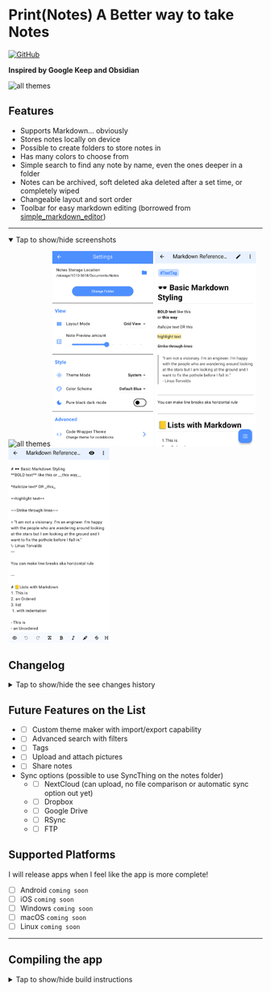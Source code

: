 # Print(Notes) A Better way to take Notes

[![GitHub](https://img.shields.io/github/license/RoBoT095/printnotes)](https://github.com/RoBoT095/printnotes/blob/main/LICENSE.md)

**Inspired by Google Keep and Obsidian**

<img src="https://github.com/RoBoT095/printnotes/blob/main/images/AllThemes.png?raw=true" alt="all themes" />

## Features

- Supports Markdown... obviously
- Stores notes locally on device
- Possible to create folders to store notes in
- Has many colors to choose from
- Simple search to find any note by name, even the ones deeper in a folder
- Notes can be archived, soft deleted aka deleted after a set time, or completely wiped
- Changeable layout and sort order
- Toolbar for easy markdown editing (borrowed from [simple_markdown_editor](https://github.com/zahniar88/simple_markdown_editor))
<!-- - Supports Windows, Mac, Linux, Android, and iOS -->

---

<details open>
<summary>Tap to show/hide screenshots</summary>

<p>
    <img src="https://github.com/RoBoT095/printnotes/blob/main/images/Phone/PhoneDrawer.png?raw=true" alt="all themes" width=200 />
    <img src="https://github.com/RoBoT095/printnotes/blob/main/images/Phone/PhoneSettings.png?raw=true" alt="all themes" width=200 />
    <img src="https://github.com/RoBoT095/printnotes/blob/main/images/Phone/PhoneEditor.png?raw=true" alt="all themes" width=200 />
    <img src="https://github.com/RoBoT095/printnotes/blob/main/images/Phone/PhoneEditing.png?raw=true" alt="all themes" width=200 />
</p>
</details>

## Changelog

<details close>
<summary>Tap to show/hide the see changes history</summary>

### (Aug 22, 2024)

1. Added popup when you try to close app with back button.
2. Added Sync screen in drawer.
3. Added Secure Storage library for sync service credentials (meaning more dependencies required to install 😓).
4. Added a way to upload files and folders to your Nextcloud (actual auto syncing, will add in the future, hopefully soon).
5. Shows the last time you uploaded notes.
6. <u>TODO</u>: Made option to switch WiFi only or WiFi+Cellular upload condition but commented
   it out as I will add it when I figure out notes comparing and merging with sync service.

   (need to figure out how to version app cuz I never done this before ┐(￣ヘ￣)┌ so version will remain till I get sync completed)

</details>

## Future Features on the List

- - [ ] Custom theme maker with import/export capability
- - [ ] Advanced search with filters
- - [ ] Tags
- - [ ] Upload and attach pictures
- - [ ] Share notes
- Sync options (possible to use SyncThing on the notes folder)
  - - [ ] NextCloud (can upload, no file comparison or automatic sync option out yet)
  - - [ ] Dropbox
  - - [ ] Google Drive
  - - [ ] RSync
  - - [ ] FTP

## Supported Platforms

I will release apps when I feel like the app is more complete!

- [ ] Android `coming soon`
- [ ] iOS `coming soon`
- [ ] Windows `coming soon`
- [ ] macOS `coming soon`
- [ ] Linux `coming soon`

---

## Compiling the app

<details close>
<summary>Tap to show/hide build instructions</summary>

Make sure you have a working flutter sdk setup. If not installed, go to [Install - Flutter](https://docs.flutter.dev/get-started/install) and select your platform.

Be sure to disable signing on build.gradle or change keystore to sign the app.

Before you start building, run these commands:

```
$ flutter channel stable
```

```
$ flutter upgrade
```

After that, building is as simple as running these commands:

```
$ flutter pub get
```

```
$ flutter run
```

```
$ flutter build platform-name
```

</details>

